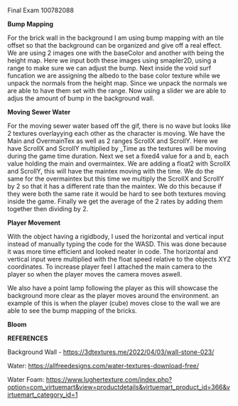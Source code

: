 Final Exam 100782088 

**Bump Mapping**

For the brick wall in the background I am using bump mapping with an tile offset so that the background can be organized and give off a real effect. We are using 2 images one with the baseColor and another with being the height map. Here we input both these images using smapler2D, using a range to make sure we can adjust the bump. Next inside the void surf funcation we are assigning the albedo to the base color texture while we unpack the normals from the height map. Since we unpack the normals we are able to have them set with the range. Now using a slider we are able to adjus the amount of bump in the background wall. 

**Moving Sewer Water**

For the moving sewer water based off the gif, there is no wave but looks like 2 textures overlayying each other as the character is moving. We have the Main and OvermainTex as well as 2 ranges ScrollX and ScrollY. Here we have ScrollX and ScrollY multiplied by _Time as the textures will be moving during the game time duration. Next we set a fixed4 value for a and b, each value holding the main and overmaintex. We are adding a float2 with ScrollX and ScrollY, this will have the maintex moving with the time. We do the same for the overmaintex but this time we multiply the ScrollX and ScrollY by 2 so that it has a different rate than the maintex. We do this because if they were both the same rate it would be hard to see both textures moving inside the game. Finally we get the average of the 2 rates by adding them together then dividing by 2.

**Player Movement**

With the object having a rigidbody, I used the horizontal and vertical input instead of manually typing the code for the WASD. This was done because it was more time efficient and looked neater in code. The horizontal and vertical input were multiplied with the float speed relative to the objects XYZ coordinates. To increase player feel I attached the main camera to the player so when the player moves the camera moves aswell.

We also have a point lamp following the player as this will showcase the background more clear as the player moves around the environment. an example of this is when the player (cube) moves close to the wall we are able to see the bump mapping of the bricks. 

**Bloom**












**REFERENCES**

Background Wall - https://3dtextures.me/2022/04/03/wall-stone-023/

Water: https://allfreedesigns.com/water-textures-download-free/

Water Foam: https://www.lughertexture.com/index.php?option=com_virtuemart&view=productdetails&virtuemart_product_id=366&virtuemart_category_id=1


